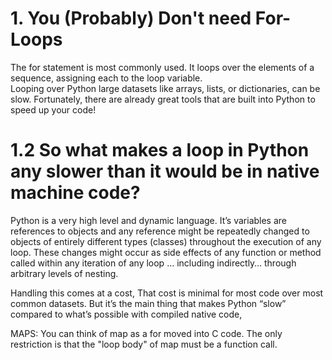 # 1. You (Probably) Don't need For-Loops
The for statement is most commonly used. It loops over the elements of a sequence, assigning each to the loop variable.  
Looping over Python large datasets like arrays, lists, or dictionaries, can be slow. Fortunately, there are already great tools that are built into Python to speed up your code! 

# 1.2 So what makes a loop in Python any slower than it would be in native machine code?
Python is a very high level and dynamic language. It’s variables are references to objects and any reference might be repeatedly changed to objects of entirely different types (classes) throughout the execution of any loop. These changes might occur as side effects of any function or method called within any iteration of any loop … including indirectly… through arbitrary levels of nesting.

Handling this comes at a cost, That cost is minimal for most code over most common datasets. But it’s the main thing that makes Python “slow” compared to what’s possible with compiled native code,



MAPS:
You can think of map as a for moved into C code. The only restriction is that the "loop body" of map must be a function call. 
